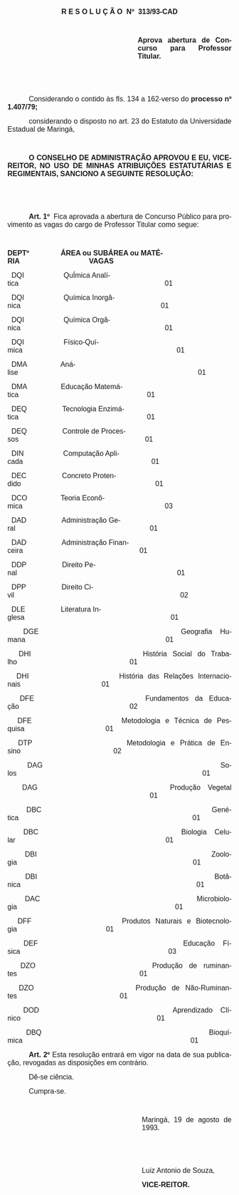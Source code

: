<body lang=PT-BR style='tab-interval:36.0pt'>

<div class=Section1>

<p class=MsoNormal align=center style='text-align:center'><b style='mso-bidi-font-weight:
normal'><span style='font-size:12.0pt;mso-bidi-font-size:10.0pt;font-family:
Arial'>R E S O L U Ç Ã O <span style='mso-spacerun:yes'> </span>Nº <span
style='mso-spacerun:yes'> </span>313/93-CAD<o:p></o:p></span></b></p>

<p class=MsoNormal style='text-align:justify'><span style='font-size:12.0pt;
font-family:Arial'><o:p>&nbsp;</o:p></span></p>

<p class=MsoNormal style='margin-left:219.75pt;text-align:justify'><b
style='mso-bidi-font-weight:normal'><span style='font-size:12.0pt;font-family:
Arial'>Aprova abertura de Concurso para Professor Titular.<o:p></o:p></span></b></p>

<p class=MsoNormal style='text-align:justify'><span style='font-size:12.0pt;
font-family:Arial'><o:p>&nbsp;</o:p></span></p>

<p class=MsoNormal style='text-align:justify'><span style='font-size:12.0pt;
font-family:Arial'><o:p>&nbsp;</o:p></span></p>

<p class=MsoNormal style='text-align:justify;text-indent:36.0pt'><span
style='font-size:12.0pt;font-family:Arial'>Considerando o contido às fls. <st1:metricconverter
ProductID="134 a" w:st="on">134 a</st1:metricconverter> 162-verso do <b
style='mso-bidi-font-weight:normal'>processo nº 1.407/79;<o:p></o:p></b></span></p>

<p class=MsoNormal style='text-align:justify;text-indent:36.0pt'><span
style='font-size:12.0pt;font-family:Arial'>considerando o disposto no art. 23
do Estatuto da Universidade Estadual de Maringá,<o:p></o:p></span></p>

<p class=MsoNormal style='text-align:justify'><span style='font-size:12.0pt;
font-family:Arial'><o:p>&nbsp;</o:p></span></p>

<p class=MsoNormal style='text-align:justify;text-indent:36.0pt'><b
style='mso-bidi-font-weight:normal'><span style='font-size:12.0pt;font-family:
Arial'>O CONSELHO DE ADMINISTRAÇÃO APROVOU E EU, VICE-REITOR, NO USO DE MINHAS
ATRIBUIÇÕES ESTATUTÁRIAS E REGIMENTAIS, SANCIONO A SEGUINTE RESOLUÇÃO:<o:p></o:p></span></b></p>

<p class=MsoNormal style='text-align:justify'><span style='font-size:12.0pt;
font-family:Arial'><o:p>&nbsp;</o:p></span></p>

<p class=MsoNormal style='text-align:justify'><span style='font-size:12.0pt;
font-family:Arial'><o:p>&nbsp;</o:p></span></p>

<p class=MsoNormal style='text-align:justify;text-indent:36.0pt'><b
style='mso-bidi-font-weight:normal'><span style='font-size:12.0pt;font-family:
Arial'>Art. 1º </span></b><span style='font-size:12.0pt;font-family:Arial'><span
style='mso-spacerun:yes'> </span>Fica aprovada a abertura de Concurso Público para
provimento as vagas do cargo de Professor Titular como segue:<o:p></o:p></span></p>

<p class=MsoNormal style='text-align:justify'><span style='font-size:12.0pt;
font-family:Arial'><o:p>&nbsp;</o:p></span></p>

<p class=MsoNormal style='tab-stops:3.0cm 368.5pt'><b style='mso-bidi-font-weight:
normal'><span style='font-size:12.0pt;font-family:Arial'>DEPTº<span
style='mso-tab-count:1'>                </span>ÁREA ou SUBÁREA ou MATÉRIA</span></b><span
style='font-size:12.0pt;font-family:Arial'><span style='mso-tab-count:1'>                               </span><span
style='mso-spacerun:yes'>    </span><b style='mso-bidi-font-weight:normal'>VAGAS</b><o:p></o:p></span></p>

<p class=MsoNormal style='tab-stops:3.0cm 14.0cm'><span style='font-size:12.0pt;
font-family:Arial'><span style='mso-spacerun:yes'>  </span>DQI<span
style='mso-tab-count:1'>                    </span>QuÍmica Analítica<span
style='mso-tab-count:1'>                                                                          </span>01<o:p></o:p></span></p>

<p class=MsoNormal style='tab-stops:3.0cm 14.0cm'><span style='font-size:12.0pt;
font-family:Arial'><span style='mso-spacerun:yes'>  </span>DQI<span
style='mso-tab-count:1'>                    </span>Química Inorgânica<span
style='mso-tab-count:1'>                                                                       </span>01<o:p></o:p></span></p>

<p class=MsoNormal style='tab-stops:3.0cm 14.0cm'><span style='font-size:12.0pt;
font-family:Arial'><span style='mso-spacerun:yes'>  </span>DQI<span
style='mso-tab-count:1'>                    </span>Química Orgânica<span
style='mso-tab-count:1'>                                                                         </span>01<o:p></o:p></span></p>

<p class=MsoNormal style='tab-stops:3.0cm 14.0cm'><span style='font-size:12.0pt;
font-family:Arial'><span style='mso-spacerun:yes'>  </span>DQI<span
style='mso-tab-count:1'>                    </span>Físico-Química<span
style='mso-tab-count:1'>                                                                              </span>01<o:p></o:p></span></p>

<p class=MsoNormal style='tab-stops:3.0cm 14.0cm'><span style='font-size:12.0pt;
font-family:Arial'><span style='mso-spacerun:yes'>  </span>DMA<span
style='mso-tab-count:1'>                 </span>Análise<span style='mso-tab-count:
1'>                                                                                           </span>01<o:p></o:p></span></p>

<p class=MsoNormal style='tab-stops:3.0cm 14.0cm'><span style='font-size:12.0pt;
font-family:Arial'><span style='mso-spacerun:yes'>  </span>DMA<span
style='mso-tab-count:1'>                 </span>Educação Matemática<span
style='mso-tab-count:1'>                                                                 </span>01<o:p></o:p></span></p>

<p class=MsoNormal style='tab-stops:3.0cm 14.0cm'><span style='font-size:12.0pt;
font-family:Arial'><span style='mso-spacerun:yes'>  </span>DEQ<span
style='mso-tab-count:1'>                  </span>Tecnologia Enzimática<span
style='mso-tab-count:1'>                                                                 </span>01<o:p></o:p></span></p>

<p class=MsoNormal style='tab-stops:3.0cm 14.0cm'><span style='font-size:12.0pt;
font-family:Arial'><span style='mso-spacerun:yes'>  </span>DEQ<span
style='mso-tab-count:1'>                  </span>Controle de Processos<span
style='mso-tab-count:1'>                                                                </span>01<o:p></o:p></span></p>

<p class=MsoNormal style='tab-stops:3.0cm 14.0cm'><span style='font-size:12.0pt;
font-family:Arial'><span style='mso-spacerun:yes'>  </span>DIN<span
style='mso-tab-count:1'>                    </span>Computação Aplicada<span
style='mso-tab-count:1'>                                                                 </span>01<o:p></o:p></span></p>

<p class=MsoNormal style='tab-stops:3.0cm 14.0cm'><span style='font-size:12.0pt;
font-family:Arial'><span style='mso-spacerun:yes'>  </span>DEC<span
style='mso-tab-count:1'>                  </span>Concreto Protendido<span
style='mso-tab-count:1'>                                                                    </span>01<o:p></o:p></span></p>

<p class=MsoNormal style='tab-stops:3.0cm 14.0cm'><span style='font-size:12.0pt;
font-family:Arial'><span style='mso-spacerun:yes'>  </span>DCO<span
style='mso-tab-count:1'>                 </span>Teoria Econômica<span
style='mso-tab-count:1'>                                                                        </span>03<o:p></o:p></span></p>

<p class=MsoNormal style='tab-stops:3.0cm 14.0cm'><span style='font-size:12.0pt;
font-family:Arial'><span style='mso-spacerun:yes'>  </span>DAD<span
style='mso-tab-count:1'>                  </span>Administração Geral<span
style='mso-tab-count:1'>                                                                    </span>01<o:p></o:p></span></p>

<p class=MsoNormal style='tab-stops:3.0cm 14.0cm'><span style='font-size:12.0pt;
font-family:Arial'><span style='mso-spacerun:yes'>  </span>DAD<span
style='mso-tab-count:1'>                  </span>Administração Financeira<span
style='mso-tab-count:1'>                                                           </span>01<o:p></o:p></span></p>

<p class=MsoNormal style='tab-stops:3.0cm 14.0cm'><span style='font-size:12.0pt;
font-family:Arial'><span style='mso-spacerun:yes'>  </span>DDP<span
style='mso-tab-count:1'>                  </span>Direito Penal<span
style='mso-tab-count:1'>                                                                                 </span>01<o:p></o:p></span></p>

<p class=MsoNormal style='tab-stops:3.0cm 14.0cm'><span style='font-size:12.0pt;
font-family:Arial'><span style='mso-spacerun:yes'>  </span>DPP<span
style='mso-tab-count:1'>                  </span>Direito Civil<span
style='mso-tab-count:1'>                                                                                    </span>02<o:p></o:p></span></p>

<p class=MsoNormal style='tab-stops:3.0cm 199.55pt 14.0cm'><span
style='font-size:12.0pt;font-family:Arial'><span style='mso-spacerun:yes'> 
</span>DLE<span style='mso-tab-count:1'>                  </span>Literatura
Inglesa<span style='mso-tab-count:2'>                                                                          </span>01<o:p></o:p></span></p>

<p class=MsoNormal style='text-align:justify;tab-stops:3.0cm 14.0cm'><span
style='font-size:12.0pt;font-family:Arial'><span style='mso-spacerun:yes'> 
</span>DGE<span style='mso-tab-count:1'>                  </span>Geografia
Humana<span style='mso-tab-count:1'>                                                                       </span>01<o:p></o:p></span></p>

<p class=MsoNormal style='text-align:justify;tab-stops:3.0cm 14.0cm'><span
style='font-size:12.0pt;font-family:Arial'><span style='mso-spacerun:yes'> 
</span>DHI<span style='mso-tab-count:1'>                    </span>História
Social do Trabalho<span style='mso-tab-count:1'>                                                         </span>01<o:p></o:p></span></p>

<p class=MsoNormal style='text-align:justify;tab-stops:3.0cm 14.0cm'><span
style='font-size:12.0pt;font-family:Arial'><span style='mso-spacerun:yes'> 
</span>DHI<span style='mso-tab-count:1'>                    </span>História das
Relações Internacionais<span style='mso-tab-count:1'>                                         </span>01<o:p></o:p></span></p>

<p class=MsoNormal style='text-align:justify;tab-stops:3.0cm 14.0cm'><span
style='font-size:12.0pt;font-family:Arial'><span style='mso-spacerun:yes'> 
</span>DFE<span style='mso-tab-count:1'>                  </span>Fundamentos da
Educação<span style='mso-tab-count:1'>                                                        </span>02<o:p></o:p></span></p>

<p class=MsoNormal style='text-align:justify;tab-stops:3.0cm 14.0cm'><span
style='font-size:12.0pt;font-family:Arial'><span
style='mso-spacerun:yes'> </span><span style='mso-spacerun:yes'> </span>DFE<span
style='mso-tab-count:1'>                  </span>Metodologia e Técnica de
Pesquisa<span style='mso-tab-count:1'>                                         </span>01<o:p></o:p></span></p>

<p class=MsoNormal style='text-align:justify;tab-stops:3.0cm 14.0cm'><span
style='font-size:12.0pt;font-family:Arial'><span style='mso-spacerun:yes'> 
</span>DTP <span style='mso-tab-count:1'>                 </span>Metodologia e
Prática de Ensino<span style='mso-tab-count:1'>                                               </span>02<o:p></o:p></span></p>

<p class=MsoNormal style='text-align:justify;tab-stops:3.0cm 14.0cm'><span
style='font-size:12.0pt;font-family:Arial'><span style='mso-spacerun:yes'> 
</span>DAG<span style='mso-tab-count:1'>                  </span>Solos<span
style='mso-tab-count:1'>                                                                                              </span>01<o:p></o:p></span></p>

<p class=MsoNormal style='text-align:justify;tab-stops:3.0cm 14.0cm'><span
style='font-size:12.0pt;font-family:Arial'><span
style='mso-spacerun:yes'> </span><span style='mso-spacerun:yes'> </span>DAG<span
style='mso-tab-count:1'>                  </span>Produção Vegetal <span
style='mso-tab-count:1'>                                                                        </span>01<o:p></o:p></span></p>

<p class=MsoNormal style='text-align:justify;tab-stops:3.0cm 14.0cm'><span
style='font-size:12.0pt;font-family:Arial'><span
style='mso-spacerun:yes'> </span><span style='mso-spacerun:yes'> </span>DBC<span
style='mso-tab-count:1'>                  </span>Genética<span
style='mso-tab-count:1'>                                                                                        </span>01<o:p></o:p></span></p>

<p class=MsoNormal style='text-align:justify;tab-stops:3.0cm 14.0cm'><span
style='font-size:12.0pt;font-family:Arial'><span
style='mso-spacerun:yes'> </span><span style='mso-spacerun:yes'> </span>DBC<span
style='mso-tab-count:1'>                  </span>Biologia Celular<span
style='mso-tab-count:1'>                                                                            </span>01<o:p></o:p></span></p>

<p class=MsoNormal style='text-align:justify;tab-stops:3.0cm 14.0cm'><span
style='font-size:12.0pt;font-family:Arial'><span
style='mso-spacerun:yes'> </span><span style='mso-spacerun:yes'> </span>DBI<span
style='mso-tab-count:1'>                    </span>Zoologia<span
style='mso-tab-count:1'>                                                                                         </span>01<o:p></o:p></span></p>

<p class=MsoNormal style='text-align:justify;tab-stops:3.0cm 14.0cm'><span
style='font-size:12.0pt;font-family:Arial'><span
style='mso-spacerun:yes'> </span><span style='mso-spacerun:yes'> </span>DBI<span
style='mso-tab-count:1'>                    </span>Botânica<span
style='mso-tab-count:1'>                                                                                         </span>01<o:p></o:p></span></p>

<p class=MsoNormal style='text-align:justify;tab-stops:3.0cm 14.0cm'><span
style='font-size:12.0pt;font-family:Arial'><span
style='mso-spacerun:yes'> </span><span style='mso-spacerun:yes'> </span>DAC<span
style='mso-tab-count:1'>                  </span>Microbiologia<span
style='mso-tab-count:1'>                                                                                </span>01<o:p></o:p></span></p>

<p class=MsoNormal style='text-align:justify;tab-stops:3.0cm 14.0cm'><span
style='font-size:12.0pt;font-family:Arial'><span
style='mso-spacerun:yes'> </span><span style='mso-spacerun:yes'> </span>DFF<span
style='mso-tab-count:1'>                  </span>Produtos Naturais e
Biotecnologia<span style='mso-tab-count:1'>                                             </span>01<o:p></o:p></span></p>

<p class=MsoNormal style='text-align:justify;tab-stops:3.0cm 14.0cm'><span
style='font-size:12.0pt;font-family:Arial'><span
style='mso-spacerun:yes'> </span><span style='mso-spacerun:yes'> </span>DEF<span
style='mso-tab-count:1'>                  </span>Educação Física<span
style='mso-tab-count:1'>                                                                           </span>03<o:p></o:p></span></p>

<p class=MsoNormal style='text-align:justify;tab-stops:3.0cm 14.0cm'><span
style='font-size:12.0pt;font-family:Arial'><span
style='mso-spacerun:yes'> </span><span style='mso-spacerun:yes'> </span>DZO<span
style='mso-tab-count:1'>                  </span>Produção de ruminantes<span
style='mso-tab-count:1'>                                                              </span>01<o:p></o:p></span></p>

<p class=MsoNormal style='text-align:justify;tab-stops:3.0cm 14.0cm'><span
style='font-size:12.0pt;font-family:Arial'><span
style='mso-spacerun:yes'> </span><span style='mso-spacerun:yes'> </span>DZO<span
style='mso-tab-count:1'>                  </span>Produção de Não-Ruminantes<span
style='mso-tab-count:1'>                                                    </span>01<o:p></o:p></span></p>

<p class=MsoNormal style='text-align:justify;tab-stops:3.0cm 14.0cm'><span
style='font-size:12.0pt;font-family:Arial'><span
style='mso-spacerun:yes'> </span><span style='mso-spacerun:yes'> </span>DOD<span
style='mso-tab-count:1'>                 </span>Aprendizado Clínico<span
style='mso-tab-count:1'>                                                                     </span>01<o:p></o:p></span></p>

<p class=MsoNormal style='mso-margin-bottom-alt:auto;text-align:justify;
tab-stops:3.0cm 14.0cm'><span style='font-size:12.0pt;font-family:Arial'><span
style='mso-spacerun:yes'> </span><span style='mso-spacerun:yes'> </span>DBQ<span
style='mso-tab-count:1'>                  </span>Bioquímica<span
style='mso-tab-count:1'>                                                                                     </span>01<o:p></o:p></span></p>

<p class=MsoNormal style='text-align:justify;text-indent:36.0pt'><b
style='mso-bidi-font-weight:normal'><span style='font-size:12.0pt;font-family:
Arial'>Art. 2º</span></b><span style='font-size:12.0pt;font-family:Arial'> Esta
resolução entrará em vigor na data de sua publicação, revogadas as disposições
em contrário.<o:p></o:p></span></p>

<p class=MsoNormal style='text-align:justify;text-indent:36.0pt'><span
style='font-size:12.0pt;font-family:Arial'>Dê-se ciência.<o:p></o:p></span></p>

<p class=MsoNormal style='text-align:justify;text-indent:36.0pt'><span
style='font-size:12.0pt;font-family:Arial'>Cumpra-se.<o:p></o:p></span></p>

<p class=MsoNormal style='text-align:justify'><span style='font-size:12.0pt;
font-family:Arial'><o:p>&nbsp;</o:p></span></p>

<p class=MsoNormal style='margin-left:8.0cm;text-align:justify'><span
style='font-size:12.0pt;font-family:Arial'>Maringá, 19 de agosto de 1993.<o:p></o:p></span></p>

<p class=MsoNormal style='margin-left:8.0cm;text-align:justify'><span
style='font-size:12.0pt;font-family:Arial'><o:p>&nbsp;</o:p></span></p>

<p class=MsoNormal style='margin-left:8.0cm;text-align:justify'><span
style='font-size:12.0pt;font-family:Arial'><o:p>&nbsp;</o:p></span></p>

<p class=MsoNormal style='margin-left:8.0cm;text-align:justify'><span
style='font-size:12.0pt;font-family:Arial'>Luiz Antonio de Souza,<o:p></o:p></span></p>

<p class=MsoNormal style='margin-left:8.0cm;text-align:justify'><b
style='mso-bidi-font-weight:normal'><span style='font-size:12.0pt;font-family:
Arial'>VICE-REITOR.<o:p></o:p></span></b></p>

</div>

</body>
